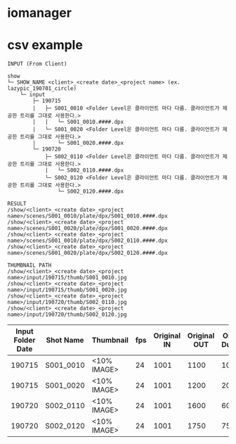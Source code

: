 # iomanager

# csv example

```
INPUT (From Client)

show
└─ SHOW_NAME <client>_<create date>_<project name> (ex. lazypic_190701_circle)
    └─ input
        ├─ 190715
        |   ├─ S001_0010 <Folder Level은 클라이언트 마다 다름. 클라이언트가 제공한 트리를 그대로 사용한다.>
        |   |   └─ S001_0010.####.dpx
        |   └─ S001_0020 <Folder Level은 클라이언트 마다 다름. 클라이언트가 제공한 트리를 그대로 사용한다.>
        |       └─ S001_0020.####.dpx
        └─ 190720
            ├─ S002_0110 <Folder Level은 클라이언트 마다 다름. 클라이언트가 제공한 트리를 그대로 사용한다.>
            |   └─ S002_0110.####.dpx
            └─ S002_0120 <Folder Level은 클라이언트 마다 다름. 클라이언트가 제공한 트리를 그대로 사용한다.>
                └─ S002_0120.####.dpx
```

```
RESULT
/show/<client>_<create date>_<project name>/scenes/S001_0010/plate/dpx/S001_0010.####.dpx
/show/<client>_<create date>_<project name>/scenes/S001_0020/plate/dpx/S001_0020.####.dpx
/show/<client>_<create date>_<project name>/scenes/S001_0010/plate/dpx/S002_0110.####.dpx
/show/<client>_<create date>_<project name>/scenes/S001_0020/plate/dpx/S002_0120.####.dpx

THUMBNAIL PATH
/show/<client>_<create date>_<project name>/input/190715/thumb/S001_0010.jpg
/show/<client>_<create date>_<project name>/input/190715/thumb/S001_0020.jpg
/show/<client>_<create date>_<project name>/input/190720/thumb/S002_0110.jpg
/show/<client>_<create date>_<project name>/input/190720/thumb/S002_0120.jpg
```


| Input Folder Date | Shot Name |  Thumbnail  |fps| Original IN | Original OUT | Original Duration |
|-------------------|-----------|-------------|---|-------------|--------------|-------------------|
| 190715            | S001_0010 | <10% IMAGE> |24 | 1001        | 1100         | 100               |
| 190715            | S001_0020 | <10% IMAGE> |24 | 1001        | 1200         | 200               |
| 190720            | S002_0110 | <10% IMAGE> |24 | 1001        | 1600         | 600               |
| 190720            | S002_0120 | <10% IMAGE> |24 | 1001        | 1750         | 750               |

